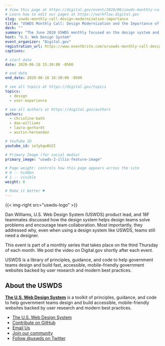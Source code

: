 ```yaml
---
# View this page at https://digital.gov/event/2020/06/uswds-monthly-call-design-modernization-importance
# Learn how to edit our pages at https://workflow.digital.gov
slug: uswds-monthly-call-design-modernization-importance
title: "USWDS Monthly Call: Design Modernization and the Importance of Designers"
deck: ""
summary: "The June 2020 USWDS monthly focused on the design system and design modernization with guest speakers from 18F.  Dan Williams, USWDS product lead, led the call and facilitated a live question and answer session with event attendees."
host: "U.S. Web Design System"
event_organizer: "Digital.gov"
registration_url: https://www.eventbrite.com/e/uswds-monthly-call-design-modernization-and-the-importance-of-designers-tickets-109009363942
captions: 

# start date
date: 2020-06-18 15:30:00 -0500

# end date
end_date: 2020-06-18 16:30:00 -0500

# see all topics at https://digital.gov/topics
topics: 
  - design
  - user-experience

# see all authors at https://digital.gov/authors
authors: 
  - christine-bath
  - dan-williams
  - laura-gerhardt
  - austin-hernandez

# YouTube ID
youtube_id: ieJykgw8U2I

# Primary Image (for social media)
primary_image: "uswds-2-illio-feature-image"

# Page weight: controls how this page appears across the site
# 0 -- hidden
# 1 -- visible
weight: 0

# Make it better ♥
---
```


{{< img-right src="uswds-logo" >}}

Dan Williams, U.S. Web Design System (USWDS) product lead, and 18F teammates discussed how the design system helps design teams solve problems and encourage team collaboration. Most importantly, they addressed why, even when using a design system like USWDS, teams still need a designer.

This event is part of a monthly series that takes place on the third Thursday of each month. We post the video on Digital.gov shortly after each event.

USWDS is a library of principles, guidance, and code to help government teams design and build fast, accessible, mobile-friendly government websites backed by user research and modern best practices.

## About the USWDS
[**The U.S. Web Design System**](https://designsystem.digital.gov/) is a toolkit of principles, guidance, and code to help government teams design and build accessible, mobile-friendly websites backed by user research and modern best practices.

- [The U.S. Web Design System](https://designsystem.digital.gov/)
- [Contribute on GitHub](https://github.com/uswds/uswds/issues)
- [Email Us](mailto:uswds@support.digitalgov.gov)
- [Join our community](https://digital.gov/communities/uswds/)
- [Follow @uswds on Twitter](https://twitter.com/uswds)
